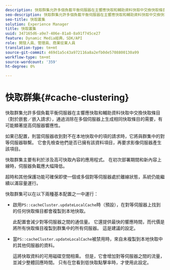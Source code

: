 ```yaml
---
description: 快取群集允許多個負載平衡伺服器在主響應快取和輔助資料快取中交換快取條目（對於嵌套／嵌入請求），通過消除在多個伺服器上生成相同快取條目的需要，有可能顯著提高伺服器響應性。
seo-description: 快取群集允許多個負載平衡伺服器在主響應快取和輔助資料快取中交換快取條目（對於嵌套／嵌入請求），通過消除在多個伺服器上生成相同快取條目的需要，有可能顯著提高伺服器響應性。
seo-title: 快取叢集
solution: Experience Manager
title: 快取叢集
uuid: 347165d6-a9e7-406e-81a8-8a91f745ce27
feature: Dynamic Media經典，SDK/API
role: 開發人員、管理員、商業從業人員
translation-type: tm+mt
source-git-commit: 469d1a5c43a972116a8a2efb0de5708800130a99
workflow-type: tm+mt
source-wordcount: '359'
ht-degree: 0%

---
```



# 快取群集{#cache-clustering}

快取群集允許多個負載平衡伺服器在主響應快取和輔助資料快取中交換快取條目（對於嵌套／嵌入請求），通過消除在多個伺服器上生成相同快取條目的需要，有可能顯著提高伺服器響應性。

如果已配置，則當伺服器收到對不在本地快取中的項的請求時，它將與群集中的對等伺服器聯繫。 它會先檢查他們是否已擁有該資料項目，再要求影像伺服器產生該項目。

快取群集主要有利於涉及高可快取內容的應用程式。 在初次部署期間和新內容上線時，伺服器負載應大幅降低。

超時和其他保護功能可確保即使一個或多個對等伺服器處於離線狀態，系統仍能繼續以滿容量運行。

快取群集可以在以下兩種基本配置之一中運行：

* 啟用`PS::cacheCluster.updateLocalCache`時（預設），在對等伺服器上找到的任何快取條目都會複製到本地快取。

   此配置會減少對等伺服器之間的通信量。 它還提供最快的響應時間，而代價是將所有快取條目複製到群集中的所有伺服器。 這是建議的設定。

* 當`PS::cacheCluster.updateLocalCache`被禁用時，來自未複製到本地快取中的其他伺服器的資料。

   這將快取資料的可用磁碟空間相乘。 但是，它會增加對等伺服器之間的流量，並減少整體回應時間。 只有在您看到低快取點擊率時，才使用此設定。

